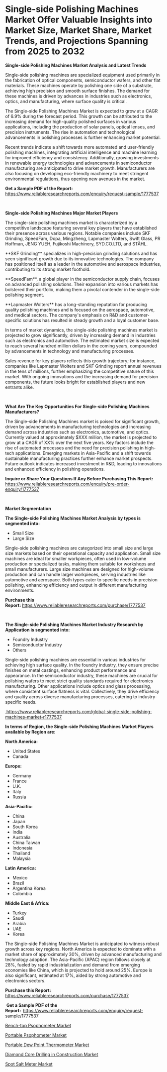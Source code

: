 <p><h1>Single-side Polishing Machines Market Offer Valuable Insights into Market Size, Market Share, Market Trends, and Projections Spanning from 2025 to 2032</h1></p><p><strong>Single-side Polishing Machines Market Analysis and Latest Trends</strong></p>
<p><p>Single-side polishing machines are specialized equipment used primarily in the fabrication of optical components, semiconductor wafers, and other flat materials. These machines operate by polishing one side of a substrate, achieving high precision and smooth surface finishes. The demand for these machines is driven by advances in industries such as electronics, optics, and manufacturing, where surface quality is critical.</p><p>The Single-side Polishing Machines Market is expected to grow at a CAGR of 6.9% during the forecast period. This growth can be attributed to the increasing demand for high-quality polished surfaces in various applications, including the production of solar panels, optical lenses, and precision instruments. The rise in automation and technological advancements in polishing processes is further enhancing market potential. </p><p>Recent trends indicate a shift towards more automated and user-friendly polishing machines, integrating artificial intelligence and machine learning for improved efficiency and consistency. Additionally, growing investments in renewable energy technologies and advancements in semiconductor manufacturing are anticipated to drive market growth. Manufacturers are also focusing on developing eco-friendly machinery to meet stringent environmental regulations, thus opening new avenues in the market.</p></p>
<p><strong>Get a Sample PDF of the Report:&nbsp;</strong> <a href="https://www.reliableresearchreports.com/enquiry/request-sample/1777537?utm_campaign=83&utm_medium=2&utm_source=Github&utm_content=ia&utm_term=12042025&utm_id=single-side-polishing-machines">https://www.reliableresearchreports.com/enquiry/request-sample/1777537</a></p>
<p>&nbsp;</p>
<p><strong>Single-side Polishing Machines Major Market Players</strong></p>
<p><p>The single-side polishing machines market is characterized by a competitive landscape featuring several key players that have established their presence across various regions. Notable companies include SKF Grinding, SpeedFam, Dopa, Mingzheng, Lapmaster Wolters, Swift Glass, PR Hoffman, JENG YUEH, Fujikoshi Machinery, SYD.CO.LTD, and STÄHL. </p><p>**SKF Grinding** specializes in high-precision grinding solutions and has seen significant growth due to its innovative technologies. The company has positioned itself as a leader in the automotive and aerospace industries, contributing to its strong market foothold. </p><p>**SpeedFam**, a global player in the semiconductor supply chain, focuses on advanced polishing solutions. Their expansion into various markets has bolstered their portfolio, making them a pivotal contender in the single-side polishing segment.</p><p>**Lapmaster Wolters** has a long-standing reputation for producing quality polishing machines and is focused on the aerospace, automotive, and medical sectors. The company's emphasis on R&D and customer-specific solutions has resulted in steady growth and a loyal customer base.</p><p>In terms of market dynamics, the single-side polishing machines market is projected to grow significantly, driven by increasing demand in industries such as electronics and automotive. The estimated market size is expected to reach several hundred million dollars in the coming years, compounded by advancements in technology and manufacturing processes.</p><p>Sales revenue for key players reflects this growth trajectory; for instance, companies like Lapmaster Wolters and SKF Grinding report annual revenues in the tens of millions, further emphasizing the competitive nature of this market. With ongoing innovations and the increasing demand for precision components, the future looks bright for established players and new entrants alike.</p></p>
<p>&nbsp;</p>
<p><strong>What Are The Key Opportunities For Single-side Polishing Machines Manufacturers?</strong></p>
<p><p>The Single-side Polishing Machines market is poised for significant growth, driven by advancements in manufacturing technologies and increasing demand across industries such as electronics, automotive, and optics. Currently valued at approximately $XXX million, the market is projected to grow at a CAGR of XX% over the next five years. Key factors include the rise of automated processes and the need for precision polishing in high-tech applications. Emerging markets in Asia-Pacific and a shift towards sustainable manufacturing practices further enhance market prospects. Future outlook indicates increased investment in R&D, leading to innovations and enhanced efficiency in polishing operations.</p></p>
<p><strong>Inquire or Share Your Questions If Any Before Purchasing This Report:</strong> <a href="https://www.reliableresearchreports.com/enquiry/pre-order-enquiry/1777537?utm_campaign=83&utm_medium=2&utm_source=Github&utm_content=ia&utm_term=12042025&utm_id=single-side-polishing-machines">https://www.reliableresearchreports.com/enquiry/pre-order-enquiry/1777537</a></p>
<p>&nbsp;</p>
<p><strong>Market Segmentation</strong></p>
<p><strong>The Single-side Polishing Machines Market Analysis by types is segmented into:</strong></p>
<p><ul><li>Small Size</li><li>Large Size</li></ul></p>
<p><p>Single-side polishing machines are categorized into small size and large size markets based on their operational capacity and application. Small size machines are ideal for smaller workpieces, often used in low-volume production or specialized tasks, making them suitable for workshops and small manufacturers. Large size machines are designed for high-volume production and can handle larger workpieces, serving industries like automotive and aerospace. Both types cater to specific needs in precision polishing, enhancing efficiency and output in different manufacturing environments.</p></p>
<p><strong>Purchase this Report:&nbsp;</strong><a href="https://www.reliableresearchreports.com/purchase/1777537?utm_campaign=83&utm_medium=2&utm_source=Github&utm_content=ia&utm_term=12042025&utm_id=single-side-polishing-machines">https://www.reliableresearchreports.com/purchase/1777537</a></p>
<p>&nbsp;</p>
<p><strong>The Single-side Polishing Machines Market Industry Research by Application is segmented into:</strong></p>
<p><ul><li>Foundry Industry</li><li>Semiconductor Industry</li><li>Others</li></ul></p>
<p><p>Single-side polishing machines are essential in various industries for achieving high surface quality. In the foundry industry, they ensure precise finishes on metal castings, enhancing product performance and appearance. In the semiconductor industry, these machines are crucial for polishing wafers to meet strict quality standards required for electronics manufacturing. Other applications include optics and glass processing, where consistent surface flatness is vital. Collectively, they drive efficiency and quality across diverse manufacturing processes, catering to industry-specific needs.</p></p>
<p><a href="https://www.reliableresearchreports.com/global-single-side-polishing-machines-market-r1777537?utm_campaign=83&utm_medium=2&utm_source=Github&utm_content=ia&utm_term=12042025&utm_id=single-side-polishing-machines">&nbsp;https://www.reliableresearchreports.com/global-single-side-polishing-machines-market-r1777537</a></p>
<p><strong>In terms of Region, the Single-side Polishing Machines Market Players available by Region are:</strong></p>
<p>
    <p> <strong> North America: </strong>
        <ul>
            <li>United States</li>
            <li>Canada</li>
        </ul>
        </p> 
    <p> <strong> Europe: </strong>
        <ul>
            <li>Germany</li>
            <li>France</li>
            <li>U.K.</li>
            <li>Italy</li>
            <li>Russia</li>
        </ul>
        </p> 
    <p> <strong> Asia-Pacific: </strong>
        <ul>
            <li>China</li>
            <li>Japan</li>
            <li>South Korea</li>
            <li>India</li>
            <li>Australia</li>
            <li>China Taiwan</li>
            <li>Indonesia</li>
            <li>Thailand</li>
            <li>Malaysia</li>
        </ul>
        </p> 
    <p> <strong> Latin America: </strong>
        <ul>
            <li>Mexico</li>
            <li>Brazil</li>
            <li>Argentina Korea</li>
            <li>Colombia</li>
        </ul>
        </p> 
    <p> <strong> Middle East & Africa: </strong>
        <ul>
            <li>Turkey</li>
            <li>Saudi</li>
            <li>Arabia</li>
            <li>UAE</li>
            <li>Korea</li>
        </ul>
    </p>
    </p>
<p><p>The Single-side Polishing Machines Market is anticipated to witness robust growth across key regions. North America is expected to dominate with a market share of approximately 30%, driven by advanced manufacturing and technology adoption. The Asia-Pacific (APAC) region follows closely at 28%, fueled by rapid industrialization and demand from emerging economies like China, which is projected to hold around 25%. Europe is also significant, estimated at 17%, aided by strong automotive and electronics sectors.</p></p>
<p><strong>Purchase this Report: </strong><a href="https://www.reliableresearchreports.com/purchase/1777537?utm_campaign=83&utm_medium=2&utm_source=Github&utm_content=ia&utm_term=12042025&utm_id=single-side-polishing-machines">https://www.reliableresearchreports.com/purchase/1777537</a></p>
<p>&nbsp;<strong>Get a Sample PDF of the Report:&nbsp;&nbsp;</strong><a href="https://www.reliableresearchreports.com/enquiry/request-sample/1777537?utm_campaign=83&utm_medium=2&utm_source=Github&utm_content=ia&utm_term=12042025&utm_id=single-side-polishing-machines">https://www.reliableresearchreports.com/enquiry/request-sample/1777537</a></p>
<p><strong></strong></p>
<p><p><a href="https://github.com/elvutedipela/Market-Research-Report-List-1/blob/main/bench-top-psophometer-market.md?utm_campaign=83&utm_medium=2&utm_source=Github&utm_content=ia&utm_term=12042025&utm_id=single-side-polishing-machines">Bench-top Psophometer Market</a></p><p><a href="https://github.com/nkbaroga/Market-Research-Report-List-1/blob/main/portable-psophometer-market.md?utm_campaign=83&utm_medium=2&utm_source=Github&utm_content=ia&utm_term=12042025&utm_id=single-side-polishing-machines">Portable Psophometer Market</a></p><p><a href="https://github.com/hedbomkrahe/Market-Research-Report-List-1/blob/main/portable-dew-point-thermometer-market.md?utm_campaign=83&utm_medium=2&utm_source=Github&utm_content=ia&utm_term=12042025&utm_id=single-side-polishing-machines">Portable Dew Point Thermometer Market</a></p><p><a href="https://github.com/lateshab69/Market-Research-Report-List-1/blob/main/diamond-core-drilling-in-construction-market.md?utm_campaign=83&utm_medium=2&utm_source=Github&utm_content=ia&utm_term=12042025&utm_id=single-side-polishing-machines">Diamond Core Drilling in Construction Market</a></p><p><a href="https://github.com/ritooesiaba/Market-Research-Report-List-1/blob/main/spot-salt-meter-market.md?utm_campaign=83&utm_medium=2&utm_source=Github&utm_content=ia&utm_term=12042025&utm_id=single-side-polishing-machines">Spot Salt Meter Market</a></p></p>